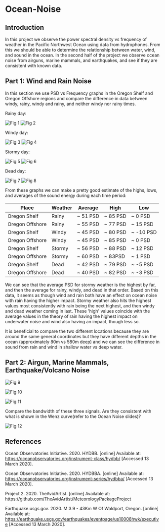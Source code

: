 # Ocean-Noise

## Introduction

In this project we observe the power spectral density vs frequency of weather in the Pacific Northwest Ocean using data from hydrophones.  From this we should be able to determine the relationship between water, wind, and sound in the ocean. In the second half of the project we observe ocean noise from airguns, marine mammals, and earthquakes, and see if they are consistent with known data.



## Part 1: Wind and Rain Noise

In this section we use PSD vs Frequency graphs in the Oregon Shelf and Oregon Offshore regions and compare the difference in data between windy, rainy, windy and rainy, and neither windy nor rainy times.


Rainy day:

![Fig 1](https://github.com/TheAvidArtist/Ocean-Noise/blob/master/ShelfRainy.png)
![Fig 2](https://github.com/TheAvidArtist/Ocean-Noise/blob/master/OffshoreRainy.png)



Windy day:

![Fig 3](https://github.com/TheAvidArtist/Ocean-Noise/blob/master/ShelfWindy.png)
![Fig 4](https://github.com/TheAvidArtist/Ocean-Noise/blob/master/OffshoreWindy.png)



Stormy day:

![Fig 5](https://github.com/TheAvidArtist/Ocean-Noise/blob/master/ShelfStormy.png)
![Fig 6](https://github.com/TheAvidArtist/Ocean-Noise/blob/master/OffshoreStormy.png)



Dead day:

![Fig 7](https://github.com/TheAvidArtist/Ocean-Noise/blob/master/ShelfDead.png)
![Fig 8](https://github.com/TheAvidArtist/Ocean-Noise/blob/master/OffshoreDead.png)



From these graphs we can make a pretty good estimate of the highs, lows, and averages of the sound energy during each time period:

| Place | Weather | Average | High | Low |
| ----- | ------- | ------- | ---- | --- |
| Oregon Shelf  | Rainy  | ~ 51 PSD | ~ 85 PSD | ~ 0 PSD |
| Oregon Offshore  | Rainy  | ~ 55 PSD | ~ 77 PSD | ~ 15 PSD |
| Oregon Shelf  | Windy  | ~ 45 PSD | ~ 80 PSD | ~ -10 PSD |
| Oregon Offshore  | Windy  | ~ 45 PSD | ~ 85 PSD | ~ 0 PSD |
| Oregon Shelf  | Stormy  | ~ 56 PSD | ~ 88 PSD | ~ 12 PSD |
| Oregon Offshore  | Stormy  | ~ 60 PSD | ~ 83PSD | ~ 1 PSD |
| Oregon Shelf  | Dead  | ~ 42 PSD | ~ 79 PSD | ~ -5 PSD |
| Oregon Offshore  | Dead  | ~ 40 PSD | ~ 82 PSD | ~ -3 PSD |


We can see that the average PSD for stormy weather is the highest by far, and then the average for rainy, windy, and dead in that order.  Based on this data, it seems as though wind and rain both have an effect on ocean noise with rain having the higher impact.  Stormy weather also hits the highest values most consistently with rain being the next highest, and then windy and dead weather coming in last.  These 'high' values coincide with the average values in the theory of rain having the highest impact on underwater noise and wind also having an impact, though less so.

It is beneficial to compare the two different locations because they are around the same general coordinates but they have different depths in the ocean (approximately 80m vs 580m deep) and we can see the difference in sound from rain and wind in shallow water vs deep water.



## Part 2: Airgun, Marine Mammals, Earthquake/Volcano Noise


![Fig 9](https://github.com/TheAvidArtist/Ocean-Noise/blob/master/AirgunSpectogram.png)

![Fig 10](https://github.com/TheAvidArtist/Ocean-Noise/blob/master/MammalCallSpectogram.png)

![Fig 11](https://github.com/TheAvidArtist/Ocean-Noise/blob/master/EarthquakeSpectogram.png)



Compare the bandwidth of these three signals. Are they consistent with what is shown in the Wenz curve(refer to the Ocean Noise slides)?

![Fig 12](https://github.com/TheAvidArtist/Ocean-Noise/blob/master/WentzCurve.PNG)


## References


Ocean Observatories Initiative. 2020. HYDBB. [online] Available at: https://oceanobservatories.org/instrument-class/hydbb/ [Accessed 13 March 2020].

Ocean Observatories Initiative. 2020. HYDBBA. [online] Available at: https://oceanobservatories.org/instrument-series/hydbba/ [Accessed 13 March 2020].

Project 2. 2020. TheAvidArtist. [online] Available at: https://github.com/TheAvidArtist/MeteorologyPackageProject

Earthquake.usgs.gov. 2020. M 3.9 - 43Km W Of Waldport, Oregon. [online] Available at: https://earthquake.usgs.gov/earthquakes/eventpage/us10008hwk/executive [Accessed 13 March 2020].
